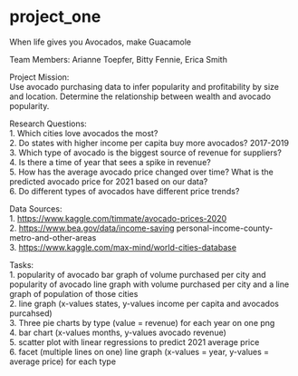 # project_one
When life gives you Avocados, make Guacamole

Team Members: Arianne Toepfer, Bitty Fennie, Erica Smith

Project Mission:<br/>
    Use avocado purchasing data to infer popularity and profitability by size and location. Determine the relationship between wealth and avocado popularity.

Research Questions:<br/>
    1. Which cities love avocados the most?<br/>
    2. Do states with higher income per capita buy more avocados? 2017-2019<br/>
	3. Which type of avocado is the biggest source of revenue for suppliers? <br/> 
    4. Is there a time of year that sees a spike in revenue?<br/>
	5. How has the average avocado price changed over time?  What is the predicted avocado price for 2021 based on our data?<br/> 
    6. Do different types of avocados have different price trends?

Data Sources:<br/>
    1. https://www.kaggle.com/timmate/avocado-prices-2020<br/>
    2. https://www.bea.gov/data/income-saving personal-income-county-metro-and-other-areas<br/>
    3. https://www.kaggle.com/max-mind/world-cities-database<br/>

Tasks:<br/>
    1. popularity of avocado bar graph of volume purchased per city and popularity of avocado line graph with volume purchased per city and a line graph of population of those cities<br/>
    2. line graph (x-values states, y-values income per capita and avocados purcahsed)<br/>
    3. Three pie charts by type (value = revenue) for each year on one png <br/>
    4. bar chart (x-values months, y-values avocado revenue)<br/>
    5. scatter plot with linear regressions to predict 2021 average price <br/>
    6. facet (multiple lines on one) line graph (x-values = year, y-values = average price) for each type
